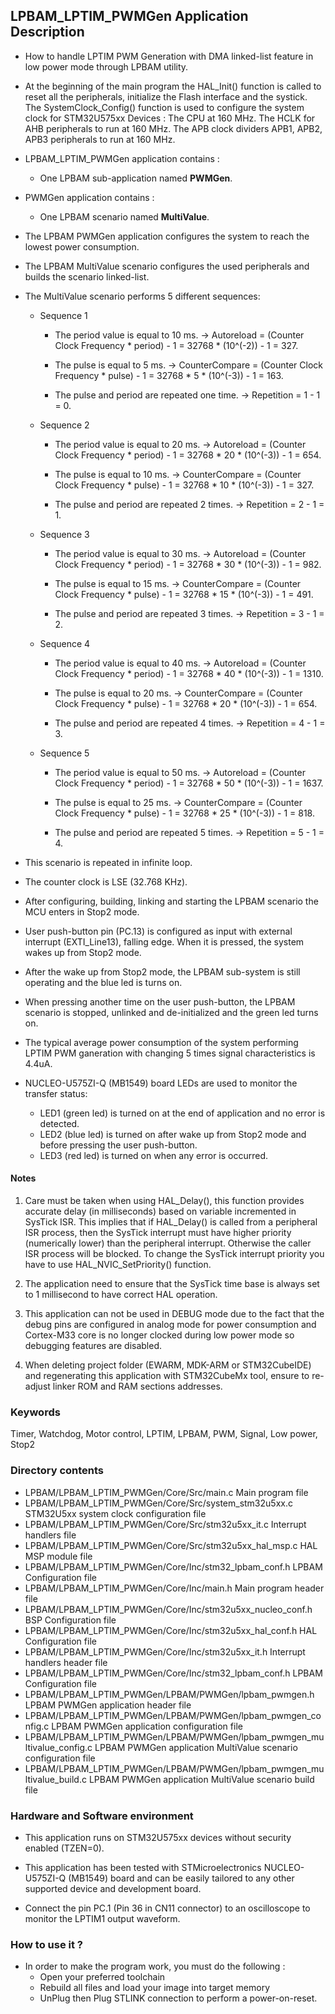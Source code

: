 ## <b>LPBAM_LPTIM_PWMGen Application Description</b>
-   How to handle LPTIM PWM Generation with DMA linked-list feature in low power mode through LPBAM utility.

-   At the beginning of the main program the HAL_Init() function is called to reset
all the peripherals, initialize the Flash interface and the systick.
The SystemClock_Config() function is used to configure the system clock for STM32U575xx Devices :
The CPU at 160 MHz.
The HCLK for AHB peripherals to run at 160 MHz.
The APB clock dividers APB1, APB2, APB3 peripherals to run at 160 MHz.

-   LPBAM_LPTIM_PWMGen application contains :
    -   One LPBAM sub-application named **PWMGen**.
-   PWMGen application contains :
    -   One LPBAM scenario named **MultiValue**.

-   The LPBAM PWMGen application configures the system to reach the lowest power consumption.

-   The LPBAM MultiValue scenario configures the used peripherals and builds the scenario linked-list.

-   The MultiValue scenario performs 5 different sequences:
    -   Sequence 1
        -   The period value is equal to 10 ms.
             -> Autoreload = (Counter Clock Frequency * period) - 1
                           = 32768 * (10^(-2)) - 1
                           = 327.

        -   The pulse is equal to 5 ms.
            -> CounterCompare = (Counter Clock Frequency * pulse) - 1
                              = 32768 * 5 * (10^(-3)) - 1
                              = 163.

        -   The pulse and period are repeated one time.
            -> Repetition = 1 - 1
                          = 0.

    -   Sequence 2
        -   The period value is equal to 20 ms.
            -> Autoreload = (Counter Clock Frequency * period) - 1
                          = 32768 * 20 * (10^(-3)) - 1
                          = 654.

        -   The pulse is equal to 10 ms.
            -> CounterCompare = (Counter Clock Frequency * pulse) - 1
                              = 32768 * 10 * (10^(-3)) - 1
                              = 327.

        -   The pulse and period are repeated 2 times.
            -> Repetition = 2 - 1
                          = 1.

    -   Sequence 3
        -   The period value is equal to 30 ms.
            -> Autoreload = (Counter Clock Frequency * period) - 1
                          = 32768 * 30 * (10^(-3)) - 1
                          = 982.

        -   The pulse is equal to 15 ms.
            -> CounterCompare = (Counter Clock Frequency * pulse) - 1
                              = 32768 * 15 * (10^(-3)) - 1
                              = 491.

        -   The pulse and period are repeated 3 times.
            -> Repetition = 3 - 1
                          = 2.

    -   Sequence 4
        -   The period value is equal to 40 ms.
            -> Autoreload = (Counter Clock Frequency * period) - 1
                          = 32768 * 40 * (10^(-3)) - 1
                          = 1310.

        -   The pulse is equal to 20 ms.
            -> CounterCompare = (Counter Clock Frequency * pulse) - 1
                              = 32768 * 20 * (10^(-3)) - 1
                              = 654.

        -   The pulse and period are repeated 4 times.
            -> Repetition = 4 - 1
                          = 3.

    -   Sequence 5
        -   The period value is equal to 50 ms.
            -> Autoreload = (Counter Clock Frequency * period) - 1
                          = 32768 * 50 * (10^(-3)) - 1
                          = 1637.

        -   The pulse is equal to 25 ms.
            -> CounterCompare = (Counter Clock Frequency * pulse) - 1
                              = 32768 * 25 * (10^(-3)) - 1
                              = 818.

        -   The pulse and period are repeated 5 times.
            -> Repetition = 5 - 1
                          = 4.

-   This scenario is repeated in infinite loop.

-   The counter clock is LSE (32.768 KHz).

-   After configuring, building, linking and starting the LPBAM scenario the MCU enters in Stop2 mode.

-   User push-button pin (PC.13) is configured as input with external interrupt (EXTI_Line13), falling edge. When it
is pressed, the system wakes up from Stop2 mode.

-   After the wake up from Stop2 mode, the LPBAM sub-system is still operating and the blue led is turns on.

-   When pressing another time on the user push-button, the LPBAM scenario is stopped, unlinked and de-initialized and the
green led turns on.

-   The typical average power consumption of the system performing LPTIM PWM ganeration with changing 5 times signal
characteristics is 4.4uA.

-   NUCLEO-U575ZI-Q (MB1549) board LEDs are used to monitor the transfer status:
    -   LED1 (green led) is turned on at the end of application and no error is detected.
    -   LED2 (blue led) is turned on after wake up from Stop2 mode and before pressing the user push-button.
    -   LED3 (red led) is turned on when any error is occurred.

#### <b>Notes</b>
 1. Care must be taken when using HAL_Delay(), this function provides accurate delay (in milliseconds)
      based on variable incremented in SysTick ISR. This implies that if HAL_Delay() is called from
      a peripheral ISR process, then the SysTick interrupt must have higher priority (numerically lower)
      than the peripheral interrupt. Otherwise the caller ISR process will be blocked.
      To change the SysTick interrupt priority you have to use HAL_NVIC_SetPriority() function.

 2. The application need to ensure that the SysTick time base is always set to 1 millisecond
      to have correct HAL operation.

 3. This application can not be used in DEBUG mode due to the fact that the debug pins are configured in analog mode for power
      consumption and Cortex-M33 core is no longer clocked during low power mode so debugging features are disabled.

 4. When deleting project folder (EWARM, MDK-ARM or STM32CubeIDE) and regenerating this application with STM32CubeMx tool, 
      ensure to re-adjust linker ROM and RAM sections addresses.

### <b>Keywords</b>

Timer, Watchdog, Motor control, LPTIM, LPBAM, PWM, Signal, Low power, Stop2

### <b>Directory contents</b>

-   LPBAM/LPBAM_LPTIM_PWMGen/Core/Src/main.c                               Main program file
-   LPBAM/LPBAM_LPTIM_PWMGen/Core/Src/system_stm32u5xx.c                   STM32U5xx system clock configuration file
-   LPBAM/LPBAM_LPTIM_PWMGen/Core/Src/stm32u5xx_it.c                       Interrupt handlers file
-   LPBAM/LPBAM_LPTIM_PWMGen/Core/Src/stm32u5xx_hal_msp.c                  HAL MSP module file
-   LPBAM/LPBAM_LPTIM_PWMGen/Core/Inc/stm32_lpbam_conf.h                   LPBAM Configuration file
-   LPBAM/LPBAM_LPTIM_PWMGen/Core/Inc/main.h                               Main program header file
-   LPBAM/LPBAM_LPTIM_PWMGen/Core/Inc/stm32u5xx_nucleo_conf.h              BSP Configuration file
-   LPBAM/LPBAM_LPTIM_PWMGen/Core/Inc/stm32u5xx_hal_conf.h                 HAL Configuration file
-   LPBAM/LPBAM_LPTIM_PWMGen/Core/Inc/stm32u5xx_it.h                       Interrupt handlers header file
-   LPBAM/LPBAM_LPTIM_PWMGen/Core/Inc/stm32_lpbam_conf.h                   LPBAM Configuration file
-   LPBAM/LPBAM_LPTIM_PWMGen/LPBAM/PWMGen/lpbam_pwmgen.h                   LPBAM PWMGen application header file
-   LPBAM/LPBAM_LPTIM_PWMGen/LPBAM/PWMGen/lpbam_pwmgen_config.c            LPBAM PWMGen application configuration file
-   LPBAM/LPBAM_LPTIM_PWMGen/LPBAM/PWMGen/lpbam_pwmgen_multivalue_config.c LPBAM PWMGen application MultiValue scenario configuration file
-   LPBAM/LPBAM_LPTIM_PWMGen/LPBAM/PWMGen/lpbam_pwmgen_multivalue_build.c  LPBAM PWMGen application MultiValue scenario build file

### <b>Hardware and Software environment</b>

-   This application runs on STM32U575xx devices without security enabled (TZEN=0).

-   This application has been tested with STMicroelectronics NUCLEO-U575ZI-Q (MB1549) board and can be easily tailored
to any other supported device and development board.

-   Connect the pin PC.1 (Pin 36 in CN11 connector) to an oscilloscope to monitor the LPTIM1 output waveform.

### <b>How to use it ?</b>

-   In order to make the program work, you must do the following :
    -   Open your preferred toolchain
    -   Rebuild all files and load your image into target memory
    -   UnPlug then Plug STLINK connection to perform a power-on-reset.